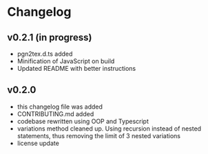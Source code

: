 # Changelog

## v0.2.1 (in progress)
- pgn2tex.d.ts added
- Minification of JavaScript on build
- Updated README with better instructions

## v0.2.0
- this changelog file was added
- CONTRIBUTING.md added
- codebase rewritten using OOP and Typescript
- variations method cleaned up. Using recursion instead of nested statements, thus removing the limit of 3 nested variations
- license update
